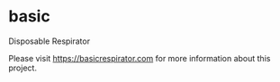 # basic
Disposable Respirator

Please visit https://basicrespirator.com for more information about this project. 
